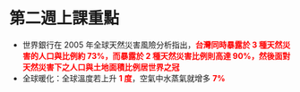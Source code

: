 # 第二週上課重點
* 世界銀行在 2005 年全球天然災害風險分析指出，<font color=red>**台灣同時暴露於 3 種天然災害的人口與比例約 73%，而暴露於 2 種天然災害比例則高達 90%，然後面對天然災害下之人口與土地面積比例居世界之冠**</font>
* 全球暖化：全球溫度若上升 <font color=red>**1 度**</font>，空氣中水蒸氣就增多 <font color=red>**7%**</font>
